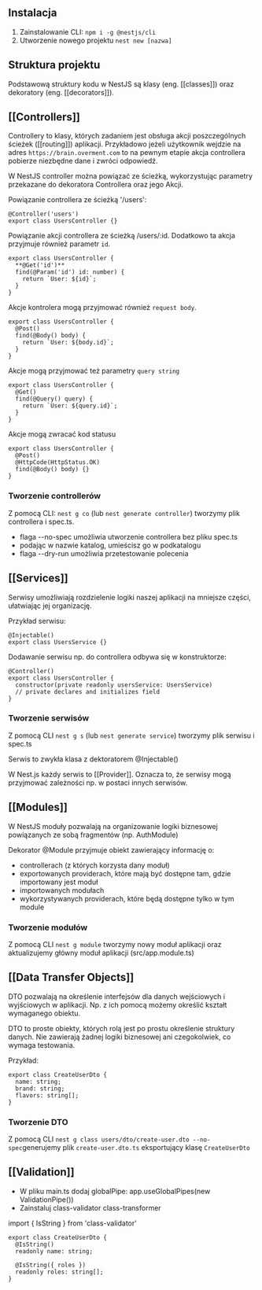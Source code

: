 ## Instalacja
1. Zainstalowanie CLI: `npm i -g @nestjs/cli` 
2. Utworzenie nowego projektu `nest new [nazwa]`

## Struktura projektu 
Podstawową struktury kodu w NestJS są klasy (eng. [[classes]]) oraz dekoratory (eng. [[decorators]]). 

## [[Controllers]]

Controllery to klasy, których zadaniem jest obsługa akcji poszczególnych ścieżek ([[routing]]) aplikacji. Przykładowo jeżeli użytkownik wejdzie na adres `https://brain.overment.com` to na pewnym etapie akcja controllera pobierze niezbędne dane i zwróci odpowiedź. 

W NestJS controller można powiązać ze ścieżką, wykorzystując parametry przekazane do dekoratora Controllera oraz jego Akcji.

Powiązanie controllera ze ścieżką '/users':
```
@Controller('users')
export class UsersController {}
```

Powiązanie akcji controllera ze ścieżką /users/:id. Dodatkowo ta akcja przyjmuje również parametr `id`.
```
export class UsersController {
  **@Get('id')**
  find(@Param('id') id: number) {
  	return `User: ${id}`;
  }
}
```

Akcje kontrolera mogą przyjmować również `request body`. 
```
export class UsersController {
  @Post()
  find(@Body() body) {
  	return `User: ${body.id}`;
  }
}
```

Akcje mogą przyjmować też parametry `query string`
```
export class UsersController {
  @Get()
  find(@Query() query) {
  	return `User: ${query.id}`;
  }
}
```

Akcje mogą zwracać kod statusu
```
export class UsersController {
  @Post()
  @HttpCode(HttpStatus.OK)
  find(@Body() body) {}
}
```

### Tworzenie controllerów
Z pomocą CLI: `nest g co` (lub `nest generate controller`) tworzymy plik controllera i spec.ts.
- flaga --no-spec umożliwia utworzenie controllera bez pliku spec.ts
- podając w nazwie katalog, umieścisz go w podkatalogu
- flaga --dry-run umożliwia przetestowanie polecenia



## [[Services]]
Serwisy umożliwiają rozdzielenie logiki naszej aplikacji na mniejsze części, ułatwiając jej organizację. 


Przykład serwisu:
```
@Injectable()
export class UsersService {}
```

Dodawanie serwisu np. do controllera odbywa się w konstruktorze: 
```
@Controller()
export class UsersController {
  constructor(private readonly usersService: UsersService)
  // private declares and initializes field
}
```

### Tworzenie serwisów
Z pomocą CLI `nest g s` (lub `nest generate service`) tworzymy plik serwisu i spec.ts

Serwis to zwykła klasa z dektoratorem @Injectable()

W Nest.js każdy serwis to [[Provider]]. Oznacza to, że serwisy mogą przyjmować zależności np. w postaci innych serwisów. 


## [[Modules]]
W NestJS moduły pozwalają na organizowanie logiki biznesowej powiązanych ze sobą fragmentów (np. AuthModule)

Dekorator @Module przyjmuje obiekt zawierający informację o: 
- controllerach (z których korzysta dany moduł)
- exportowanych providerach, które mają być dostępne tam, gdzie importowany jest moduł
- importowanych modułach
- wykorzystywanych providerach, które będą dostępne tylko w tym module

### Tworzenie modułów
Z pomocą CLI `nest g module` tworzymy nowy moduł aplikacji oraz aktualizujemy główny moduł aplikacji (src/app.module.ts)
## [[Data Transfer Objects]]
DTO pozwalają na określenie interfejsów dla danych wejściowych i wyjściowych w aplikacji. Np. z ich pomocą możemy określić kształt wymaganego obiektu. 

DTO to proste obiekty, których rolą jest po prostu określenie struktury danych. Nie zawierają żadnej logiki biznesowej ani czegokolwiek, co wymaga testowania.

Przykład: 
```
export class CreateUserDto {
  name: string;
  brand: string;
  flavors: string[];
}
```

### Tworzenie DTO
Z pomocą CLI `nest g class users/dto/create-user.dto --no-spec`generujemy plik `create-user.dto.ts` eksportujący klasę `CreateUserDto`

## [[Validation]]
- W pliku main.ts dodaj globalPipe: app.useGlobalPipes(new ValidationPipe())
- Zainstaluj class-validator class-transformer

import { IsString } from 'class-validator'

```
export class CreateUserDto {
  @IsString()
  readonly name: string;
  
  @IsString({ roles })
  readonly roles: string[];
}
```
